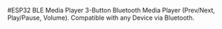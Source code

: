 #ESP32 BLE Media Player
3-Button Bluetooth Media Player (Prev/Next, Play/Pause, Volume). Compatible with any Device via Bluetooth.
